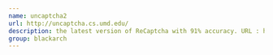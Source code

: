 ```yaml
---
name: uncaptcha2
url: http://uncaptcha.cs.umd.edu/
description: the latest version of ReCaptcha with 91% accuracy. URL : http://uncaptcha.cs.umd.edu/ Groups : blackarch blackarch-webapp
group: blackarch
---
```

